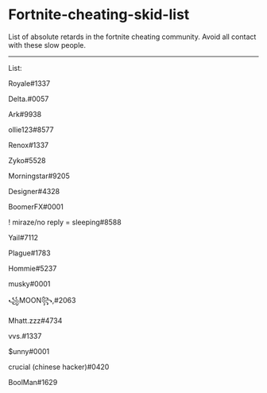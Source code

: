 # Fortnite-cheating-skid-list
List of absolute retards in the fortnite cheating community. Avoid all contact with these slow people.

----------------------------------------
List:

Royale#1337

Delta.#0057

Ark#9938

ollie123#8577

Renox#1337

Zyko#5528

Morningstar#9205

Designer#4328

BoomerFX#0001

! miraze/no reply = sleeping#8588

Yail#7112

Plague#1783

Hommie#5237

musky#0001

꧁MOON꧂,#2063

Mhatt.zzz#4734

vvs.#1337

$unny#0001

crucial (chinese hacker)#0420

BoolMan#1629
